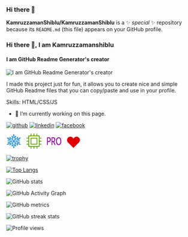 ### Hi there 👋
**KamruzzamanShiblu/KamruzzamanShiblu** is a ✨ _special_ ✨ repository because its `README.md` (this file) appears on your GitHub profile.

### Hi there 👋, I am Kamruzzamanshiblu
#### I am GitHub Readme Generator's creator
![I am GitHub Readme Generator's creator](https://www.facebook.com/shiblu.shiblu.520900?mibextid=2JQ9oc)

I made this project just for fun, it allows you to create nice and simple GitHub Readme files that you can copy/paste and use in your profile.

Skills: HTML/CSS/JS

- 🔭 I’m currently working on this page. 


[<img src='https://cdn.jsdelivr.net/npm/simple-icons@3.0.1/icons/github.svg' alt='github' height='40'>](https://github.com/Kamruzzamanshiblu)  [<img src='https://cdn.jsdelivr.net/npm/simple-icons@3.0.1/icons/linkedin.svg' alt='linkedin' height='40'>](https://www.linkedin.com/in/Kamruzzamanshiblu/)  [<img src='https://cdn.jsdelivr.net/npm/simple-icons@3.0.1/icons/facebook.svg' alt='facebook' height='40'>](https://www.facebook.com/shiblu.shiblu.520900)  

<a href='https://archiveprogram.github.com/'><img src='https://raw.githubusercontent.com/acervenky/animated-github-badges/master/assets/acbadge.gif' width='40' height='40'></a> <a href='https://docs.github.com/en/developers'><img src='https://raw.githubusercontent.com/acervenky/animated-github-badges/master/assets/devbadge.gif' width='40' height='40'></a> <a href='https://github.com/pricing'><img src='https://raw.githubusercontent.com/acervenky/animated-github-badges/master/assets/pro.gif' width='40' height='40'></a> <a href='https://docs.github.com/en/github/supporting-the-open-source-community-with-github-sponsors'><img src='https://raw.githubusercontent.com/acervenky/animated-github-badges/master/assets/sponsorbadge.gif' width='35' height='35'></a> 

[![trophy](https://github-profile-trophy.vercel.app/?username=Kamruzzamanshiblu)](https://github.com/ryo-ma/github-profile-trophy)

[![Top Langs](https://github-readme-stats.vercel.app/api/top-langs/?username=Kamruzzamanshiblu)](https://github.com/anuraghazra/github-readme-stats)

![GitHub stats](https://github-readme-stats.vercel.app/api?username=Kamruzzamanshiblu&show_icons=true&count_private=true)  

![GitHub Activity Graph](https://activity-graph.herokuapp.com/graph?username=Kamruzzamanshiblu)  

![GitHub metrics](https://metrics.lecoq.io/Kamruzzamanshiblu)  

![GitHub streak stats](https://streak-stats.demolab.com/?user=Kamruzzamanshiblu)  

![Profile views](https://gpvc.arturio.dev/Kamruzzamanshiblu)  



